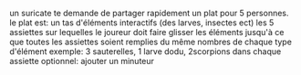 un suricate te demande de partager rapidement un plat pour 5 personnes.
le plat est: un tas d'éléments interactifs (des larves, insectes ect)
les 5 assiettes sur lequelles le joureur doit faire glisser les éléments jusqu'à ce que toutes les assiettes soient remplies du même nombres de chaque type d'élément
exemple: 3 sauterelles, 1 larve dodu, 2scorpions dans chaque assiette
optionnel: ajouter un minuteur

